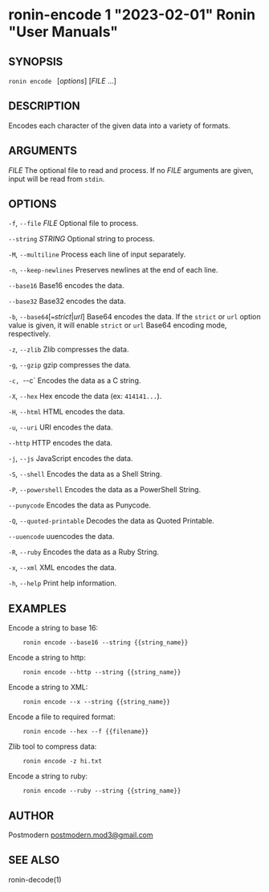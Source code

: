 # ronin-encode 1 "2023-02-01" Ronin "User Manuals"

## SYNOPSIS

`ronin encode ` [*options*] [*FILE* ...]

## DESCRIPTION

Encodes each character of the given data into a variety of formats.

## ARGUMENTS

*FILE*
  The optional file to read and process. If no *FILE* arguments are given,
  input will be read from `stdin`.

## OPTIONS

`-f`, `--file` *FILE*
  Optional file to process.

`--string` *STRING*
  Optional string to process.

`-M`, `--multiline`
  Process each line of input separately.

`-n`, `--keep-newlines`
  Preserves newlines at the end of each line.

`--base16`
  Base16 encodes the data.

`--base32`
  Base32 encodes the data.

`-b`, `--base64`[`=`*strict*\|*url*]
  Base64 encodes the data. If the `strict` or `url` option value is given,
  it will enable `strict` or `url` Base64 encoding mode, respectively.

`-z`, `--zlib`
  Zlib compresses the data.

`-g`, `--gzip`
  gzip compresses the data.

`-c, `--c`
  Encodes the data as a C string.

`-X`, `--hex`
  Hex encode the data (ex: `414141...`).

`-H`, `--html`
  HTML encodes the data.

`-u`, `--uri`
  URI encodes the data.

`--http`
  HTTP encodes the data.

`-j`, `--js`
  JavaScript encodes the data.

`-S`, `--shell`
  Encodes the data as a Shell String.

`-P`, `--powershell`
  Encodes the data as a PowerShell String.

`--punycode`
  Encodes the data as Punycode.

`-Q`, `--quoted-printable`
  Decodes the data as Quoted Printable.

`--uuencode`
  uuencodes the data.

`-R`, `--ruby`
  Encodes the data as a Ruby String.

`-x`, `--xml`
  XML encodes the data.

`-h`, `--help`
  Print help information.

## EXAMPLES

Encode a string to base 16:

        ronin encode --base16 --string {{string_name}}

Encode a string to http:

        ronin encode --http --string {{string_name}}

Encode a string to XML:

        ronin encode --x --string {{string_name}}

Encode a file to required format:

        ronin encode --hex --f {{filename}}

Zlib tool to compress data:

        ronin encode -z hi.txt

Encode a string to ruby:

        ronin encode --ruby --string {{string_name}}

## AUTHOR

Postmodern <postmodern.mod3@gmail.com>

## SEE ALSO

ronin-decode(1)
